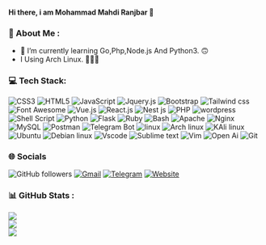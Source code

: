 #### Hi there, i am Mohammad Mahdi Ranjbar 👋

### 💫 About Me :
- 🌱 I’m currently learning Go,Php,Node.js And Python3. 🙃
- I Using  Arch Linux. 🐲💪🏻

### 💻 Tech Stack:
![CSS3](https://img.shields.io/badge/css3-%231572B6.svg?style=for-the-badge&logo=css3&logoColor=white)
![HTML5](https://img.shields.io/badge/html5-%23E34F26.svg?style=for-the-badge&logo=html5&logoColor=white)
![JavaScript](https://img.shields.io/badge/javascript-%23323330.svg?style=for-the-badge&logo=javascript&logoColor=%23F7DF1E)
![Jquery.js](https://img.shields.io/badge/JQUERY.JS-white.svg?style=for-the-badge&logo=jquery&logoColor=yellowgreen)
![Bootstrap](https://img.shields.io/badge/bootstrap-%23563D7C.svg?style=for-the-badge&logo=bootstrap&logoColor=white)
![Tailwind css](https://img.shields.io/badge/Tailwind.css-green.svg?style=for-the-badge&logo=tailwindcss&logoColor=white)
![Font Awesome](https://img.shields.io/badge/Font-Awesome-purple.svg?style=for-the-badge&logo=fontawesome&logoColor=white)
![Vue.js](https://img.shields.io/badge/VUE.JS-gray.svg?style=for-the-badge&logo=vuedotjs&logoColor=green)
![React.js](https://img.shields.io/badge/REACT.JS-blue.svg?style=for-the-badge&logo=react&logoColor=white)
![Nest js](https://img.shields.io/badge/NEST.JS-red.svg?style=for-the-badge&logo=nestjs&logoColor=white)
![PHP](https://img.shields.io/badge/php-%23777BB4.svg?style=for-the-badge&logo=php&logoColor=white)
![wordpress](https://img.shields.io/badge/wordpress-:?style=for-the-badge&logoColor=white&color=0073aa&logo=wordpress)
![Shell Script](https://img.shields.io/badge/shell_script-%23121011.svg?style=for-the-badge&logo=gnu-bash&logoColor=white)
![Python](https://img.shields.io/badge/python-3670A0?style=for-the-badge&logo=python&logoColor=ffdd54)
![Flask](https://img.shields.io/badge/flask-%23000.svg?style=for-the-badge&logo=flask&logoColor=white)
![Ruby](https://img.shields.io/badge/Ruby-yellow?style=for-the-badge&logo=ruby&logoColor=black)
![Bash](https://img.shields.io/badge/Bash-purple?style=for-the-badge&logo=gnubash&logoColor=ffdd54)
![Apache](https://img.shields.io/badge/apache-%23D42029.svg?style=for-the-badge&logo=apache&logoColor=white)
![Nginx](https://img.shields.io/badge/nginx-%23009639.svg?style=for-the-badge&logo=nginx&logoColor=white)
![MySQL](https://img.shields.io/badge/mysql-%2300f.svg?style=for-the-badge&logo=mysql&logoColor=white)
![Postman](https://img.shields.io/badge/Postman-FF6C37?style=for-the-badge&logo=postman&logoColor=white)
![Telegram Bot](https://img.shields.io/badge/TELEGRAM-BOT-blue.svg?style=for-the-badge&logo=telegram&logoColor=blue)
![linux](https://img.shields.io/badge/linux-%23000.svg?style=for-the-badge&logo=linux&logoColor=white)
![Arch linux](https://img.shields.io/badge/Arch-linux-pink.svg?style=for-the-badge&logo=archlinux&logoColor=pink)
![KAli linux](https://img.shields.io/badge/Kali-linux-cyan.svg?style=for-the-badge&logo=kalilinux&logoColor=cyan)
![Ubuntu](https://img.shields.io/badge/Ubuntu-FF6C37.svg?style=for-the-badge&logo=ubuntu&logoColor=black)
![Debian linux](https://img.shields.io/badge/Debian-linux-darkblue.svg?style=for-the-badge&logo=debian&logoColor=darkblue)
![Vscode](https://img.shields.io/badge/Vscode-white.svg?style=for-the-badge&logo=visualstudio&logoColor=cyan)
![Sublime text](https://img.shields.io/badge/Sublime-orange.svg?style=for-the-badge&logo=sublimetext&logoColor=white)
![Vim](https://img.shields.io/badge/Vim-pgreen.svg?style=for-the-badge&logo=vim&logoColor=black)
![Open Ai](https://img.shields.io/badge/OpenAi-pink.svg?style=for-the-badge&logo=openai&logoColor=black)
![Git](https://img.shields.io/badge/Git-%23D42029.svg?style=for-the-badge&logo=git&logoColor=white)


### 🌐 Socials
![GitHub followers](https://img.shields.io/github/followers/mohammad-mahdi-dev?logo=github&style=for-the-badge "Follow my GitHub profile!")
[![Gmail](https://img.shields.io/badge/Gmail-D14836?style=for-the-badge&logo=gmail&logoColor=white)](mailto:mohammad.mahdi.dev@gmail.com)
[![Telegram](https://img.shields.io/badge/Telegram-pv-2CA5E0?style=for-the-badge&logo=telegram&logoColor=white)](https://t.me/mohammad_mhdi_dev)
[![Website](https://img.shields.io/badge/website-000000?style=for-the-badge&logo=About.me&logoColor=white)](https://mohammad-mahdi.ir)

### 📊 GitHub Stats :
![](https://github-readme-stats.vercel.app/api?username=mohammad-mahdi-dev&theme=radical&hide_border=false&include_all_commits=true&count_private=true)<br/>
![](https://github-readme-streak-stats.herokuapp.com/?user=mohammad-mahdi-dev&theme=radical&hide_border=false)<br/>
![](https://github-readme-stats.vercel.app/api/top-langs/?username=mohammad-mahdi-dev&theme=radical&hide_border=false&include_all_commits=true&count_private=true&layout=compact)
 
